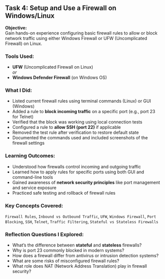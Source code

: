## Task 4: Setup and Use a Firewall on Windows/Linux

**Objective:**  
Gain hands-on experience configuring basic firewall rules to allow or block network traffic using either Windows Firewall or UFW (Uncomplicated Firewall) on Linux.

### Tools Used:
- **UFW** (Uncomplicated Firewall on Linux)  
  _or_  
- **Windows Defender Firewall** (on Windows OS)

### What I Did:
- Listed current firewall rules using terminal commands (Linux) or GUI (Windows)
- Added a rule to **block incoming traffic** on a specific port (e.g., port 23 for Telnet)
- Verified that the block was working using local connection tests
- Configured a rule to **allow SSH (port 22)** if applicable
- Removed the test rule after verification to restore default state
- Documented the commands used and included screenshots of the firewall settings

### Learning Outcomes:
- Understood how firewalls control incoming and outgoing traffic
- Learned how to apply rules for specific ports using both GUI and command-line tools
- Gained awareness of **network security principles** like port management and service exposure
- Practiced safe testing and rollback of firewall rules

### Key Concepts Covered:
`Firewall Rules`, `Inbound vs Outbound Traffic`, `UFW`, `Windows Firewall`, `Port Blocking`, `SSH`, `Telnet`, `Traffic Filtering`, `Stateful vs Stateless Firewalls`

### Reflection Questions I Explored:
- What’s the difference between **stateful** and **stateless** firewalls?
- Why is port 23 commonly blocked in modern systems?
- How does a firewall differ from antivirus or intrusion detection systems?
- What are some risks of misconfigured firewall rules?
- What role does NAT (Network Address Translation) play in firewall security?


